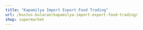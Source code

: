 ```yaml
---
title: "Kapamilya Import Export Food Trading"
url: /bustos-bulacan/kapamilya-import-export-food-trading/
shop: supermarket
---
```

